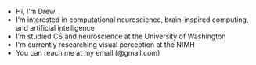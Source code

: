 - Hi, I’m Drew
- I’m interested in computational neuroscience, brain-inspired computing, and artificial intelligence
- I’m studied CS and neuroscience at the University of Washington
- I'm currently researching visual perception at the NIMH
- You can reach me at my email (@gmail.com)

<!---
nguyea36/nguyea36 is a ✨ special ✨ repository because its `README.md` (this file) appears on your GitHub profile.
You can click the Preview link to take a look at your changes.
--->

